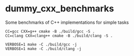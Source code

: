 # dummy_cxx_benchmarks
Some benchmarks of C++ implementations for simple tasks




```
CC=gcc CXX=g++ cmake -B ./build/gcc -S .
CC=clang CXX=clang++ cmake -B ./build/clang -S .

VERBOSE=1 make -C ./build/gcc -j
VERBOSE=1 make -C ./build/clang -j
```





